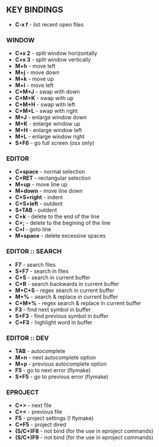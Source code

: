 KEY BINDINGS
------------
* **C-x f** - list recent open files


### WINDOW ###
* **C+x 2** - split window horizontally
* **C+x 3** - split window vertically
* **M+h**   - move left
* **M+j**   - move down
* **M+k**   - move up
* **M+l**   - move left
* **C+M+J** - swap with down
* **C+M+K** - swap with up
* **C+M+H** - swap with left
* **C+M+L** - swap with right
* **M+J**   - enlarge window down
* **M+K**   - enlarge window up
* **M+H**   - enlarge window left
* **M+L**   - enlarge window right
* **S+F6**  - go full screen (osx only)


### EDITOR ###
* **C+space**   - normal selection
* **C+RET**     - rectangular selection
* **M+up**      - move line up
* **M+down**    - move line down
* **C+S+right** - indent
* **C+S+left**  - outdent
* **S+TAB**     - outdent
* **C+k**       - delete to the end of the line
* **C+;**       - delete to the begining of the line
* **C+l**       - goto line
* **M+space**   - delete excessive spaces


### EDITOR :: SEARCH ###
* **F7**    - search files
* **S+F7**  - search in files
* **C+S**   - search in current buffer
* **C+R**   - search backwards in current buffer
* **M+C+S** - regex search in current buffer
* **M+%**   - search & replace in current buffer
* **C+M+%** - regex search & replace in current buffer
* **F3**    - find next symbol in buffer
* **S+F3**  - find previous symbol in buffer
* **C+F3**  - highlight word in buffer


### EDITOR :: DEV ###
* **TAB**   - autocomplete
* **M+n**   - next autocomplete option
* **M+p**   - previous autocomplete option
* **F5**    - go to next error (flymake)
* **S+F5**  - go to previous error (flymake)


### EPROJECT ###
* **C+>**       - next file
* **C+<**       - previous file
* **F5**        - project settings (! flymake)
* **C+F5**      - project dired
* **(S/C+)F8**  - not bind (for the use in eproject commands)
* **(S/C+)F9**  - not bind (for the use in eproject commands)
